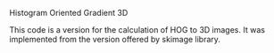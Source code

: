 Histogram Oriented Gradient 3D

This code is a version for the calculation of HOG to 3D images. It was implemented from the version offered by skimage library.
